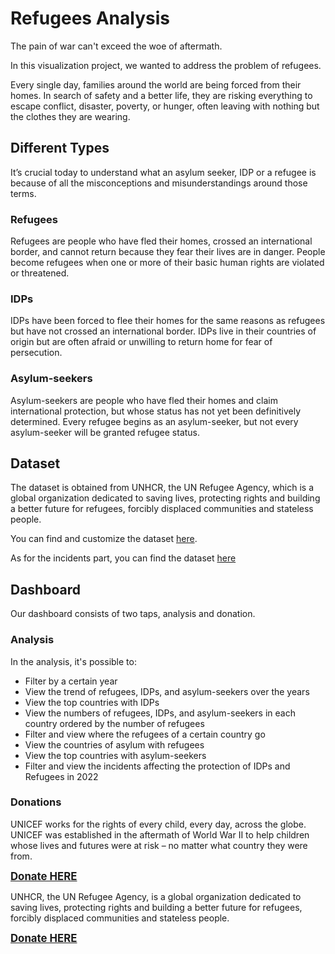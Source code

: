 # Refugees Analysis
The pain of war can't exceed the woe of aftermath.

In this visualization project, we wanted to address the problem of refugees.

Every single day, families around the world are being forced from their homes. 
In search of safety and a better life, they are risking everything to escape conflict, 
disaster, poverty, or hunger, often leaving with nothing but the clothes they are wearing.


## Different Types

It’s crucial today to understand what an asylum seeker, IDP or a refugee is because of all the misconceptions and misunderstandings around those terms.

### Refugees
Refugees are people who have fled their homes, crossed an international border, and cannot return because they fear their lives are in danger. People become refugees when one or more of their basic human rights are violated or threatened.

### IDPs
IDPs have been forced to flee their homes for the same reasons as refugees but have not crossed an international border. IDPs live in their countries of origin but are often afraid or unwilling to return home for fear of persecution.

### Asylum-seekers
Asylum-seekers are people who have fled their homes and claim international protection, but whose status has not yet been definitively determined. Every refugee begins as an asylum-seeker, but not every asylum-seeker will be granted refugee status.

## Dataset
The dataset is obtained from UNHCR, the UN Refugee Agency, which is a global organization dedicated to saving lives, protecting rights and building a better future for refugees, forcibly displaced communities and stateless people.

You can find and customize the dataset <a href="https://www.unhcr.org/refugee-statistics/download/?url=Gwv5XZ">here</a>.

As for the incidents part, you can find the dataset <a href="https://data.humdata.org/dataset/sind-protection-in-danger-monthly-news-briefs-dataset">here</a>

## Dashboard
Our dashboard consists of two taps, analysis and donation.
### Analysis
In the analysis, it's possible to:
- Filter by a certain year
- View the trend of refugees, IDPs, and asylum-seekers over the years
- View the top countries with IDPs
- View the numbers of refugees, IDPs, and asylum-seekers in each country ordered by the number of refugees
- Filter and view where the refugees of a certain country go
- View the countries of asylum with refugees  
- View the top countries with asylum-seekers
- Filter and view the incidents affecting the protection of IDPs and Refugees in 2022


### Donations
UNICEF works for the rights of every child, every day, across the globe.
UNICEF was established in the aftermath of World War II to help children whose
lives and futures were at risk – no matter what country they were from.

<a href="https://help.unicef.org/?country=EG&amp;gclsrc=aw.ds&amp;msclkid=3cd8317e04441b2395735557bfd8d36a&amp;utm_source=bing&amp;utm_medium=cpc&amp;utm_campaign=DLV_EG_Search_Brand_Generic_EN&amp;utm_term=unicef&amp;utm_content=Brand_Exact" style="font-size: larger; font-weight: bold;">Donate HERE </a>

UNHCR, the UN Refugee Agency, is a global organization dedicated to saving lives, 
protecting rights and building a better future for refugees, forcibly displaced communities and stateless people.

<a href="https://help.unicef.org/?country=EG&amp;gclsrc=aw.ds&amp;msclkid=3cd8317e04441b2395735557bfd8d36a&amp;utm_source=bing&amp;utm_medium=cpc&amp;utm_campaign=DLV_EG_Search_Brand_Generic_EN&amp;utm_term=unicef&amp;utm_content=Brand_Exact" style="font-size: larger; font-weight: bold;">Donate HERE </a>
